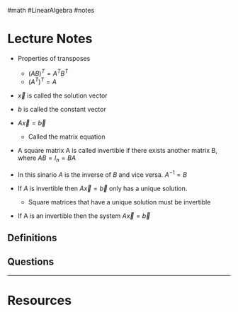#math #LinearAlgebra #notes 

# Lecture Notes
- Properties of transposes 
	- $(AB)^T=A^TB^T$
	- $(A^T)^T=A$


- $\vec{x}$ is called the solution vector 
- $b$ is called the constant vector 
- $A \vec{x}= \vec{b}$ 
	- Called the matrix equation

- A square matrix A is called invertible if there exists another matrix B, where $AB=I_{n}=BA$ 
- In this sinario $A$ is the inverse of $B$ and vice versa. $A^{-1}=B$ 

- If $A$ is invertible then $A \vec{x}= \vec{b}$ only has a unique solution.
	- Square matrices that have a unique solution must be invertible

- If A is an invertible then the system $A \vec{x}= \vec{b}$

## Definitions


## Questions


---
# Resources 